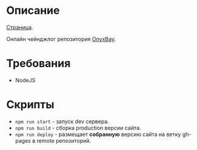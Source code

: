 # Описание
[Страница](https://igorsaux.github.io/changelog/).

Онлайн чейнджлог репозитория [OnyxBay](https://github.com/ChaoticOnyx/OnyxBay).

# Требования
- NodeJS

# Скрипты
- `npm run start` - запуск dev сервера.
- `npm run build` - сборка production версии сайта.
- `npm run deploy` - размещает **собранную** версию сайта на ветку gh-pages в remote репозиторий.
